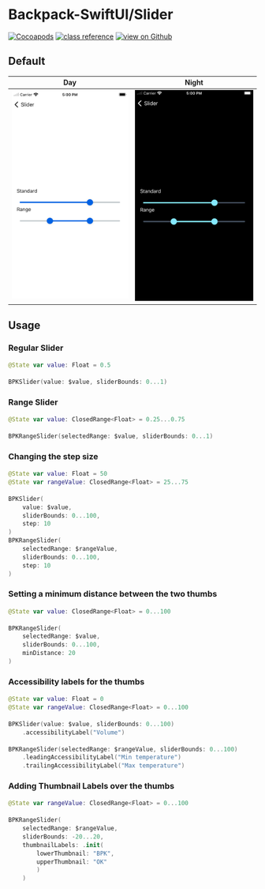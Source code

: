 # Backpack-SwiftUI/Slider

[![Cocoapods](https://img.shields.io/cocoapods/v/Backpack-SwiftUI.svg?style=flat)](hhttps://cocoapods.org/pods/Backpack-SwiftUI)
[![class reference](https://img.shields.io/badge/Class%20reference-iOS-blue)](https://backpack.github.io/ios/versions/latest/swiftui/Structs/BPKSlider.html)
[![view on Github](https://img.shields.io/badge/Source%20code-GitHub-lightgrey)](https://github.com/Skyscanner/backpack-ios/tree/main/Backpack-SwiftUI/Slider)

## Default

| Day | Night |
| --- | --- |
| <img src="https://raw.githubusercontent.com/Skyscanner/backpack-ios/main/screenshots/iPhone-swiftui_slider___all_lm.png" alt="" width="375" /> |<img src="https://raw.githubusercontent.com/Skyscanner/backpack-ios/main/screenshots/iPhone-swiftui_slider___all_dm.png" alt="" width="375" /> |

## Usage

### Regular Slider
```swift
@State var value: Float = 0.5

BPKSlider(value: $value, sliderBounds: 0...1)
```

### Range Slider
```swift
@State var value: ClosedRange<Float> = 0.25...0.75

BPKRangeSlider(selectedRange: $value, sliderBounds: 0...1)
```

### Changing the step size
```swift
@State var value: Float = 50
@State var rangeValue: ClosedRange<Float> = 25...75

BPKSlider(
    value: $value,
    sliderBounds: 0...100,
    step: 10
)
BPKRangeSlider(
    selectedRange: $rangeValue,
    sliderBounds: 0...100,
    step: 10
)
```

### Setting a minimum distance between the two thumbs
```swift
@State var value: ClosedRange<Float> = 0...100

BPKRangeSlider(
    selectedRange: $value,
    sliderBounds: 0...100,
    minDistance: 20
)
```

### Accessibility labels for the thumbs
```swift
@State var value: Float = 0
@State var rangeValue: ClosedRange<Float> = 0...100

BPKSlider(value: $value, sliderBounds: 0...100)
    .accessibilityLabel("Volume")

BPKRangeSlider(selectedRange: $rangeValue, sliderBounds: 0...100)
    .leadingAccessibilityLabel("Min temperature")
    .trailingAccessibilityLabel("Max temperature")
```

### Adding Thumbnail Labels over the thumbs
```swift
@State var rangeValue: ClosedRange<Float> = 0...100

BPKRangeSlider(
    selectedRange: $rangeValue,
    sliderBounds: -20...20,
    thumbnailLabels: .init(
        lowerThumbnail: "BPK",
        upperThumbnail: "OK"
        )
    )
```